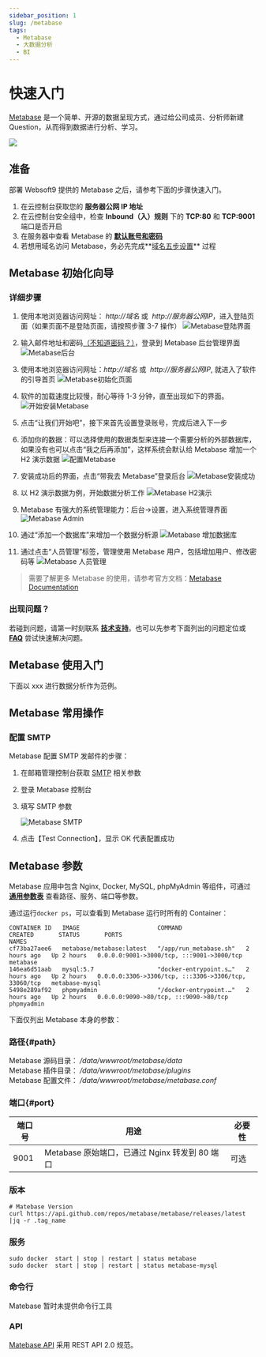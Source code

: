 ```yaml
---
sidebar_position: 1
slug: /metabase
tags:
  - Metabase
  - 大数据分析
  - BI
---
```


# 快速入门

[Metabase](https://www.metabase.com/) 是一个简单、开源的数据呈现方式，通过给公司成员、分析师新建 Question，从而得到数据进行分析、学习。

![](https://libs.websoft9.com/Websoft9/DocsPicture/en/metabase/metabase-product-screenshot.png)


## 准备

部署 Websoft9 提供的 Metabase 之后，请参考下面的步骤快速入门。

1. 在云控制台获取您的 **服务器公网 IP 地址**
2. 在云控制台安全组中，检查 **Inbound（入）规则** 下的 **TCP:80** 和 **TCP:9001** 端口是否开启
3. 在服务器中查看 Metabase 的 **[默认账号和密码](./user/credentials)**
4. 若想用域名访问 Metabase，务必先完成**[域名五步设置](./administrator/domain_step)** 过程

## Metabase 初始化向导

### 详细步骤

1. 使用本地浏览器访问网址： *http://域名* 或  *http://服务器公网IP*，进入登陆页面（如果页面不是登陆页面，请按照步骤 3-7 操作）
   ![Metabase登陆界面](https://libs.websoft9.com/Websoft9/DocsPicture/en/metabase/metabase-login-websoft9.png)

2. 输入邮件地址和密码[（不知道密码？）](./user/credentials)，登录到 Metabase 后台管理界面
   ![Metabase后台](https://libs.websoft9.com/Websoft9/DocsPicture/zh/metabase/metabase-dashborad-websoft9.png)

3. 使用本地浏览器访问网址：_http://域名_ 或  *http://服务器公网IP*, 就进入了软件的引导首页
   ![Metabase初始化页面](https://libs.websoft9.com/Websoft9/DocsPicture/en/metabase/metabase-start-websoft9.png)

4. 软件的加载速度比较慢，耐心等待 1-3 分钟，直至出现如下的界面。
   ![开始安装Metabase](https://libs.websoft9.com/Websoft9/DocsPicture/zh/metabase/metabase-starty-websoft9.png)

5. 点击“让我们开始吧”，接下来首先设置登录账号，完成后进入下一步
6. 添加你的数据：可以选择使用的数据类型来连接一个需要分析的外部数据库，如果没有也可以点击“我之后再添加”，这样系统会默认给 Metabase 增加一个 H2 演示数据
   ![配置Metabase](https://libs.websoft9.com/Websoft9/DocsPicture/zh/metabase/metabase-installdb-websoft9.png)

7. 安装成功后的界面，点击“带我去 Metabase”登录后台
   ![Metabase安装成功](https://libs.websoft9.com/Websoft9/DocsPicture/zh/metabase/metabase-installss-websoft9.png)

8. 以 H2 演示数据为例，开始数据分析工作
   ![Metabase H2演示](https://libs.websoft9.com/Websoft9/DocsPicture/zh/metabase/metabase-dashborad-websoft9.png)

9. Metabase 有强大的系统管理能力：后台->设置，进入系统管理界面
   ![Metabase Admin](https://libs.websoft9.com/Websoft9/DocsPicture/zh/metabase/metabase-admin-websoft9.png)

10. 通过“添加一个数据库”来增加一个数据分析源
    ![Metabase 增加数据库](https://libs.websoft9.com/Websoft9/DocsPicture/zh/metabase/metabase-adddb-websoft9.png)

11. 通过点击“人员管理”标签，管理使用 Metabase 用户，包括增加用户、修改密码等
    ![Metabase 人员管理](https://libs.websoft9.com/Websoft9/DocsPicture/zh/metabase/metabase-users-websoft9.png)

> 需要了解更多 Metabase 的使用，请参考官方文档：[Metabase Documentation](https://metabase.com/docs/latest/)

### 出现问题？

若碰到问题，请第一时刻联系 **[技术支持](./helpdesk)**。也可以先参考下面列出的问题定位或 **[FAQ](./faq#setup)** 尝试快速解决问题。

## Metabase 使用入门

下面以 xxx 进行数据分析作为范例。

## Metabase 常用操作

### 配置 SMTP

Metabase 配置 SMTP 发邮件的步骤：

1. 在邮箱管理控制台获取 [SMTP](./administrator/smtp) 相关参数

2. 登录 Metabase 控制台

3. 填写 SMTP 参数

   ![Metabase SMTP](https://libs.websoft9.com/Websoft9/DocsPicture/en/metabase/metabase-smtp-websoft9.png)

4. 点击【Test Connection】，显示 OK 代表配置成功

## Metabase 参数

Metabase 应用中包含 Nginx, Docker, MySQL, phpMyAdmin 等组件，可通过 **[通用参数表](./administrator/parameter)** 查看路径、服务、端口等参数。

通过运行`docker ps`，可以查看到 Metabase 运行时所有的 Container：

```
CONTAINER ID   IMAGE                      COMMAND                  CREATED       STATUS       PORTS                                                  NAMES
cf73ba27aee6   metabase/metabase:latest   "/app/run_metabase.sh"   2 hours ago   Up 2 hours   0.0.0.0:9001->3000/tcp, :::9001->3000/tcp              metabase
146ea6d51aab   mysql:5.7                  "docker-entrypoint.s…"   2 hours ago   Up 2 hours   0.0.0.0:3306->3306/tcp, :::3306->3306/tcp, 33060/tcp   metabase-mysql
5498e289af92   phpmyadmin                 "/docker-entrypoint.…"   2 hours ago   Up 2 hours   0.0.0.0:9090->80/tcp, :::9090->80/tcp                  phpmyadmin

```

下面仅列出 Metabase 本身的参数：

### 路径{#path}

Metabase 源码目录： */data/wwwroot/metabase/data*  
Metabase 插件目录： */data/wwwroot/metabase/plugins*  
Metabase 配置文件： */data/wwwroot/metabase/metabase.conf*  

### 端口{#port}

| 端口号 | 用途                                           | 必要性 |
| ------ | ---------------------------------------------- | ------ |
| 9001   | Metabase 原始端口，已通过 Nginx 转发到 80 端口 | 可选   |

### 版本

```shell
# Matebase Version
curl https://api.github.com/repos/metabase/metabase/releases/latest |jq -r .tag_name
```

### 服务

```shell
sudo docker  start | stop | restart | status metabase
sudo docker  start | stop | restart | status metabase-mysql
```

### 命令行

Matebase 暂时未提供命令行工具

### API

[Matebase API](https://www.metabase.com/docs/latest/api-documentation.html) 采用 REST API 2.0 规范。
